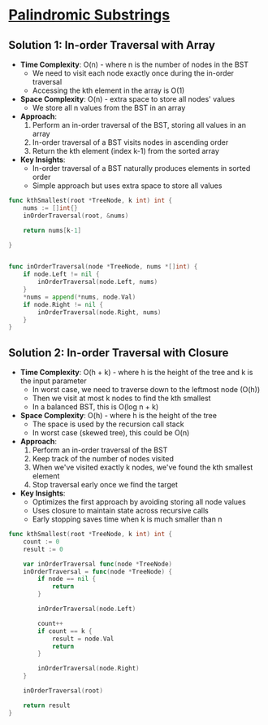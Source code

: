 # [Palindromic Substrings](https://leetcode.com/problems/palindromic-substrings/)

## Solution 1: In-order Traversal with Array
- **Time Complexity**: O(n) - where n is the number of nodes in the BST
  - We need to visit each node exactly once during the in-order traversal
  - Accessing the kth element in the array is O(1)
- **Space Complexity**: O(n) - extra space to store all nodes' values
  - We store all n values from the BST in an array
- **Approach**:
  1. Perform an in-order traversal of the BST, storing all values in an array
  2. In-order traversal of a BST visits nodes in ascending order
  3. Return the kth element (index k-1) from the sorted array
- **Key Insights**:
  - In-order traversal of a BST naturally produces elements in sorted order
  - Simple approach but uses extra space to store all values

```go
func kthSmallest(root *TreeNode, k int) int {
    nums := []int{}
    inOrderTraversal(root, &nums)

    return nums[k-1]

}


func inOrderTraversal(node *TreeNode, nums *[]int) {
    if node.Left != nil {
        inOrderTraversal(node.Left, nums)
    }
    *nums = append(*nums, node.Val)
    if node.Right != nil {
        inOrderTraversal(node.Right, nums)
    }
}

```




## Solution 2: In-order Traversal with Closure
- **Time Complexity**: O(h + k) - where h is the height of the tree and k is the input parameter
  - In worst case, we need to traverse down to the leftmost node (O(h))
  - Then we visit at most k nodes to find the kth smallest
  - In a balanced BST, this is O(log n + k)
- **Space Complexity**: O(h) - where h is the height of the tree
  - The space is used by the recursion call stack
  - In worst case (skewed tree), this could be O(n)
- **Approach**:
  1. Perform an in-order traversal of the BST
  2. Keep track of the number of nodes visited
  3. When we've visited exactly k nodes, we've found the kth smallest element
  4. Stop traversal early once we find the target
- **Key Insights**:
  - Optimizes the first approach by avoiding storing all node values
  - Uses closure to maintain state across recursive calls
  - Early stopping saves time when k is much smaller than n


```go
func kthSmallest(root *TreeNode, k int) int {
	count := 0
	result := 0

	var inOrderTraversal func(node *TreeNode)
	inOrderTraversal = func(node *TreeNode) {
		if node == nil {
			return
		}

		inOrderTraversal(node.Left)

		count++
		if count == k {
			result = node.Val
			return
		}

		inOrderTraversal(node.Right)
	}

	inOrderTraversal(root)

	return result
}

```


